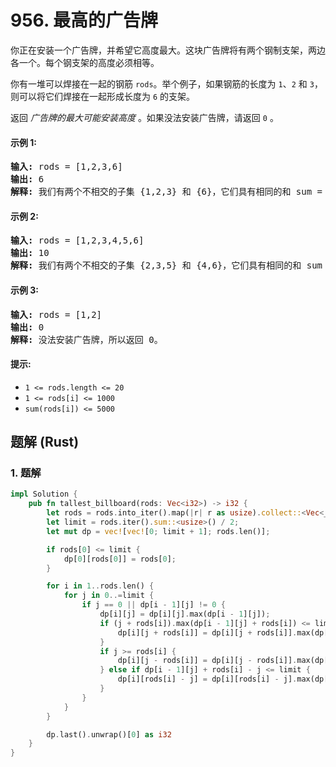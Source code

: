 # 956. 最高的广告牌
你正在安装一个广告牌，并希望它高度最大。这块广告牌将有两个钢制支架，两边各一个。每个钢支架的高度必须相等。

你有一堆可以焊接在一起的钢筋 `rods`。举个例子，如果钢筋的长度为 `1`、`2` 和 `3`，则可以将它们焊接在一起形成长度为 `6` 的支架。

返回 *广告牌的最大可能安装高度* 。如果没法安装广告牌，请返回 `0` 。

#### 示例 1:
<pre>
<strong>输入:</strong> rods = [1,2,3,6]
<strong>输出:</strong> 6
<strong>解释:</strong> 我们有两个不相交的子集 {1,2,3} 和 {6}，它们具有相同的和 sum = 6。
</pre>

#### 示例 2:
<pre>
<strong>输入:</strong> rods = [1,2,3,4,5,6]
<strong>输出:</strong> 10
<strong>解释:</strong> 我们有两个不相交的子集 {2,3,5} 和 {4,6}，它们具有相同的和 sum = 10。
</pre>

#### 示例 3:
<pre>
<strong>输入:</strong> rods = [1,2]
<strong>输出:</strong> 0
<strong>解释:</strong> 没法安装广告牌，所以返回 0。
</pre>

#### 提示:
* `1 <= rods.length <= 20`
* `1 <= rods[i] <= 1000`
* `sum(rods[i]) <= 5000`

## 题解 (Rust)

### 1. 题解
```Rust
impl Solution {
    pub fn tallest_billboard(rods: Vec<i32>) -> i32 {
        let rods = rods.into_iter().map(|r| r as usize).collect::<Vec<_>>();
        let limit = rods.iter().sum::<usize>() / 2;
        let mut dp = vec![vec![0; limit + 1]; rods.len()];

        if rods[0] <= limit {
            dp[0][rods[0]] = rods[0];
        }

        for i in 1..rods.len() {
            for j in 0..=limit {
                if j == 0 || dp[i - 1][j] != 0 {
                    dp[i][j] = dp[i][j].max(dp[i - 1][j]);
                    if (j + rods[i]).max(dp[i - 1][j] + rods[i]) <= limit {
                        dp[i][j + rods[i]] = dp[i][j + rods[i]].max(dp[i - 1][j] + rods[i]);
                    }
                    if j >= rods[i] {
                        dp[i][j - rods[i]] = dp[i][j - rods[i]].max(dp[i - 1][j]);
                    } else if dp[i - 1][j] + rods[i] - j <= limit {
                        dp[i][rods[i] - j] = dp[i][rods[i] - j].max(dp[i - 1][j] + rods[i] - j);
                    }
                }
            }
        }

        dp.last().unwrap()[0] as i32
    }
}
```
